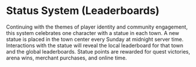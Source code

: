 # Status System (Leaderboards)

Continuing with the themes of player identity and community engagement, this system celebrates one character with a statue in each town. A new statue is placed in the town center every Sunday at midnight server time. Interactions with the statue will reveal the local leaderboard for that town and the global leaderboards. Statue points are rewarded for quest victories, arena wins, merchant purchases, and online time.
